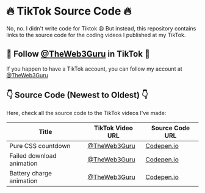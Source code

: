 # 🔥 TikTok Source Code 🔥

No, no. I didn't write code for Tiktok 😩 But instead, this repository contains links to the source code for the coding videos I published at my TikTok.

## 👣 Follow [@TheWeb3Guru](https://tiktok.com/@theweb3guru) in TikTok 👣
If you happen to have a TikTok account, you can follow my account at [@TheWeb3Guru](https://tiktok.com/@theweb3guru)

## 👇 Source Code (Newest to Oldest) 👇
Here, check all the source code to the TikTok videos I've made:

| Title | TikTok Video URL | Source Code URL|
|-|-|-|
| Pure CSS countdown | [@TheWeb3Guru](https://www.tiktok.com/@theweb3guru/video/7103914204641414427) | [Codepen.io](https://codepen.io/code-boxx/pen/dyJMVBZ) |
| Failed download animation | [@TheWeb3Guru](https://www.tiktok.com/@theweb3guru/video/7103755665868442906) | [Codepen.io](https://codepen.io/jkantner/pen/jOZYgOL) |
| Battery charge animation | [@TheWeb3Guru](https://www.tiktok.com/@theweb3guru/video/7103527666992581914) | [Codepen.io](https://codepen.io/u01jmg3/pen/PGmzVL) |

